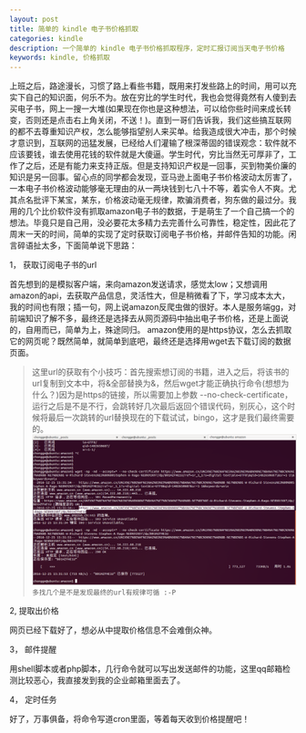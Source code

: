 ```yaml
---
layout: post
title: 简单的 kindle 电子书价格抓取
categories: kindle
description: 一个简单的 kindle 电子书价格抓取程序，定时汇报订阅当天电子书价格
keywords: kindle, 价格抓取
---
```


上班之后，路途漫长，习惯了路上看些书籍，既用来打发些路上的时间，用可以充实下自己的知识面，何乐不为。放在穷比的学生时代，我也会觉得竟然有人傻到去买电子书，网上一搜一大堆(如果现在你也是这种想法，可以给你些时间来成长转变，否则还是点击右上角关闭，不送！)。直到一哥们告诉我，我们这些搞互联网的都不去尊重知识产权，怎么能够指望别人来买单。给我造成很大冲击，那个时候才意识到，互联网的迅猛发展，已经给人们灌输了根深蒂固的错误观念：软件就不应该要钱，谁去使用花钱的软件就是大傻逼。学生时代，穷比当然无可厚非了，工作了之后，还是有能力来支持正版。但是支持知识产权是一回事，买到物美价廉的知识是另一回事。留心点的同学都会发现，亚马逊上面电子书价格波动太厉害了，一本电子书价格波动能够毫无理由的从一两块钱到七八十不等，着实令人不爽。尤其点名批评下某宝，某东，价格波动毫无规律，欺骗消费者，狗东做的最过分。我用的几个比价软件没有抓取amazon电子书的数据，于是萌生了一个自己搞一个的想法。毕竟只是自己用，没必要花太多精力去完善什么可靠性，稳定性，因此花了周末一天的时间，简单的实现了定时获取订阅电子书价格，并邮件告知的功能。闲言碎语扯太多，下面简单说下思路：

1， 获取订阅电子书的url

首先想到的是模拟客户端，来向amazon发送请求，感觉太low；又想调用amazon的api，去获取产品信息，灵活性大，但是稍微看了下，学习成本太大，我的时间也有限；插一句，网上说amazon反爬虫做的很好。本人是服务端gg，对前端知识了解不多，最终还是选择去从网页源码中抽出电子书价格，还是上面说的，自用而已，简单为上，殊途同归。
amazon使用的是https协议，怎么去抓取它的网页呢？既然简单，就简单到底吧，最终还是选择用wget去下载订阅的数据页面。
> 这里url的获取有个小技巧：首先搜索想订阅的书籍，进入之后，将该书的url复制到文本中，将&全部替换为\&，然后wget才能正确执行命令(想想为什么？)因为是https的链接，所以需要加上参数 --no-check-certificate， 运行之后是不是不行，会跳转好几次最后返回个错误代码，别灰心，这个时候将最后一次跳转的url替换现在的下载试试，bingo，这才是我们最终需要的。 ![amazon pic](../images/blog/amazon.png) `多找几个是不是发现最终的url有规律可循 :-P` 

2, 提取出价格

网页已经下载好了，想必从中提取价格信息不会难倒众神。

3， 邮件提醒

用shell脚本或者php脚本，几行命令就可以写出发送邮件的功能，这里qq邮箱检测比较恶心，我直接发到我的企业邮箱里面去了。

4， 定时任务

好了，万事俱备，将命令写道cron里面，等着每天收到价格提醒吧！

